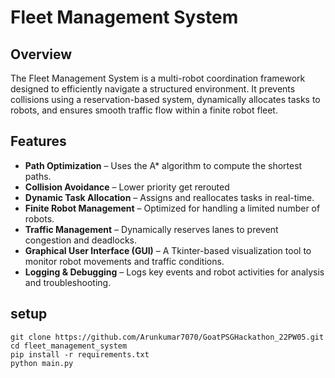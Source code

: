 # Fleet Management System

## Overview

The Fleet Management System is a multi-robot coordination framework designed to efficiently navigate a structured environment. It prevents collisions using a reservation-based system, dynamically allocates tasks to robots, and ensures smooth traffic flow within a finite robot fleet.

## Features

- **Path Optimization** – Uses the A\* algorithm to compute the shortest paths.
- **Collision Avoidance** – Lower priority get rerouted
- **Dynamic Task Allocation** – Assigns and reallocates tasks in real-time.
- **Finite Robot Management** – Optimized for handling a limited number of robots.
- **Traffic Management** – Dynamically reserves lanes to prevent congestion and deadlocks.
- **Graphical User Interface (GUI)** – A Tkinter-based visualization tool to monitor robot movements and traffic conditions.
- **Logging & Debugging** – Logs key events and robot activities for analysis and troubleshooting.

## setup

```
git clone https://github.com/Arunkumar7070/GoatPSGHackathon_22PW05.git
cd fleet_management_system
pip install -r requirements.txt
python main.py

```
